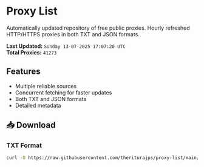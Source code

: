 # Proxy List

Automatically updated repository of free public proxies. Hourly refreshed HTTP/HTTPS proxies in both TXT and JSON formats.

**Last Updated:** `Sunday 13-07-2025 17:07:20 UTC`  
**Total Proxies:** `41273`

## Features
- Multiple reliable sources
- Concurrent fetching for faster updates
- Both TXT and JSON formats
- Detailed metadata

## 📥 Download

### TXT Format
```bash
curl -O https://raw.githubusercontent.com/theriturajps/proxy-list/main/proxies.txt